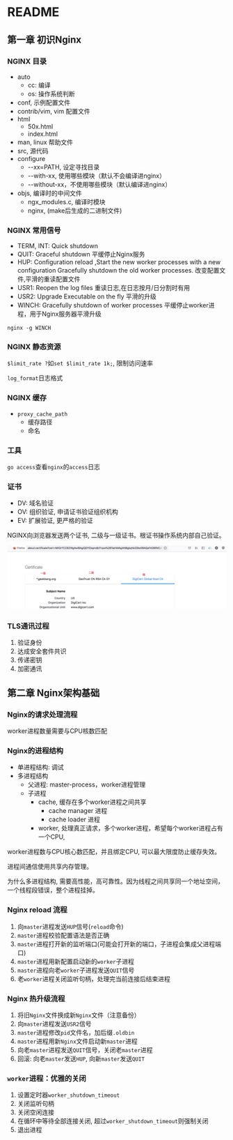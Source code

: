 # README

## 第一章 初识Nginx

### NGINX 目录

* auto
	* cc: 编译
	* os: 操作系统判断
* conf, 示例配置文件
* contrib/vim, vim 配置文件
* html
	* 50x.html
	* index.html
* man, linux 帮助文件
* src, 源代码
* configure
	* --xx=PATH, 设定寻找目录
	* --with-xx, 使用哪些模块（默认不会编译进nginx）
	* --without-xx，不使用哪些模块（默认编译进nginx）
* objs, 编译时的中间文件
	* ngx_modules.c, 编译时模块
	* nginx, (make后生成的二进制文件)

### NGINX 常用信号

* TERM, INT: Quick shutdown
* QUIT: Graceful shutdown  平缓停止Nginx服务
* HUP: Configuration reload ,Start the new worker processes with a new configuration Gracefully shutdown the old worker processes. 改变配置文件,平滑的重读配置文件
* USR1: Reopen the log files 重读日志,在日志按月/日分割时有用
* USR2: Upgrade Executable on the fly 平滑的升级
* WINCH: Gracefully shutdown of worker processes 平缓停止worker进程，用于Nginx服务器平滑升级

```
nginx -g WINCH
```

### NGINX 静态资源

`$limit_rate ?`如`set $limit_rate 1k;`, 限制访问速率

`log_format`日志格式

### NGINX 缓存

* `proxy_cache_path`
	* 缓存路径
	* 命名

### 工具

`go access`查看`nginx`的`access`日志

### 证书

* DV: 域名验证
* OV: 组织验证, 申请证书验证组织机构
* EV: 扩展验证, 更严格的验证

NGINX向浏览器发送两个证书, 二级与一级证书。根证书操作系统内部自己验证。

![](img/20210928102323.jpg)

### TLS通讯过程

1. 验证身份
2. 达成安全套件共识
3. 传递密钥
4. 加密通讯

## 第二章 Nginx架构基础

### Nginx的请求处理流程

worker进程数量需要与CPU核数匹配

### Nginx的进程结构

* 单进程结构: 调试
* 多进程结构
	* 父进程: master-process，worker进程管理
	* 子进程
		* cache, 缓存在多个worker进程之间共享
			* cache manager 进程
			* cache loader 进程
		* worker, 处理真正请求，多个worker进程，希望每个worker进程占有一个CPU,

worker进程数与CPU核心数匹配，并且绑定CPU, 可以最大限度防止缓存失效。

进程间通信使用共享内存管理。

为什么多进程结构, 需要高性能，高可靠性。因为线程之间共享同一个地址空间，一个线程段错误，整个进程挂掉。

### Nginx reload 流程

1. 向`master`进程发送`HUP`信号(`reload`命令)
2. `master`进程校验配置语法是否正确
3. `master`进程打开新的监听端口(可能会打开新的端口，子进程会集成父进程端口)
4. `master`进程用新配置启动新的`worker`子进程
5. `master`进程向老`worker`子进程发送`QUIT`信号
6. 老`worker`进程关闭监听句柄，处理完当前连接后结束进程

### Nginx 热升级流程

1. 将旧`Nginx`文件换成新`Nginx`文件（注意备份）
2. 向`master`进程发送`USR2`信号
3. `master`进程修改`pid`文件名，加后缀`.oldbin`
4. `master`进程用新`Nginx`文件启动新`master`进程
5. 向老`master`进程发送`QUIT`信号，关闭老`master`进程
6. 回滚: 向老`master`发送`HUP`, 向新`master`发送`QUIT`

### `worker`进程：优雅的关闭

1. 设置定时器`worker_shutdown_timeout`
2. 关闭监听句柄
3. 关闭空闲连接
4. 在循环中等待全部连接关闭, 超过`worker_shutdown_timeout`则强制关闭
5. 退出进程